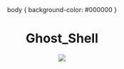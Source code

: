 <html> 
    <center>
    body {
        background-color: #000000
         }
    <h1 color:red;>Ghost_Shell</h1>
    <img src="https://i.ibb.co/SmLz9Fr/GHOOST.png">
<body> 
<script>
    alert("Hacked By Ghost Shell");
</script>
</body>
</html>
